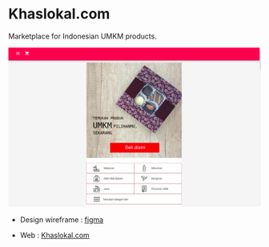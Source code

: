 # Khaslokal.com


 Marketplace for Indonesian UMKM products.

![The Web App](/src/Khaslokal.png)


- Design wireframe : [figma](https://www.figma.com/file/Rzo9EpaP9tMWdMlHQS2TvFTy/Impact-Byte-Drogon-Final-Project-KhasLokal?node-id=0%3A1)

- Web : [Khaslokal.com](http://www.khaslokal.com)